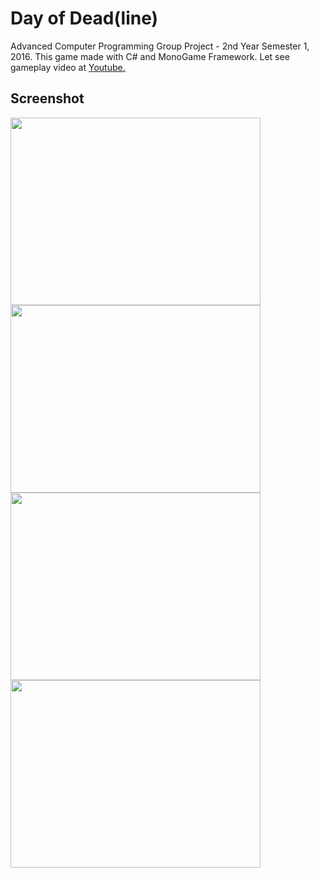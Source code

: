 # Day of Dead(line) 

Advanced Computer Programming Group Project - 2nd Year Semester 1, 2016.
This game made with C# and MonoGame Framework.
Let see gameplay video at [Youtube.](https://www.youtube.com/watch?v=gBdpLvnbzWE)

## Screenshot

<img src="https://github.com/arsura/day-of-deadline-monogame/blob/master/BoxNuZombie/Content/MainMenu.png" width="400" height="300"> <img src="https://github.com/arsura/day-of-deadline-monogame/blob/master/BoxNuZombie/Content/StageOne.png" width="400" height="300"> <img src="https://github.com/arsura/day-of-deadline-monogame/blob/master/BoxNuZombie/Content/StageTwo.png" width="400" height="300"> <img src="https://github.com/arsura/day-of-deadline-monogame/blob/master/BoxNuZombie/Content/StageThree.png" width="400" height="300">